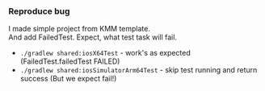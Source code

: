 ### Reproduce bug 

I made simple project from KMM template.  
And add FailedTest. Expect, what test task will fail.  
 - `./gradlew shared:iosX64Test` - work's as expected (FailedTest.failedTest FAILED)  
 - `./gradlew shared:iosSimulatorArm64Test` - skip test running and return success (But we expect fail!)
